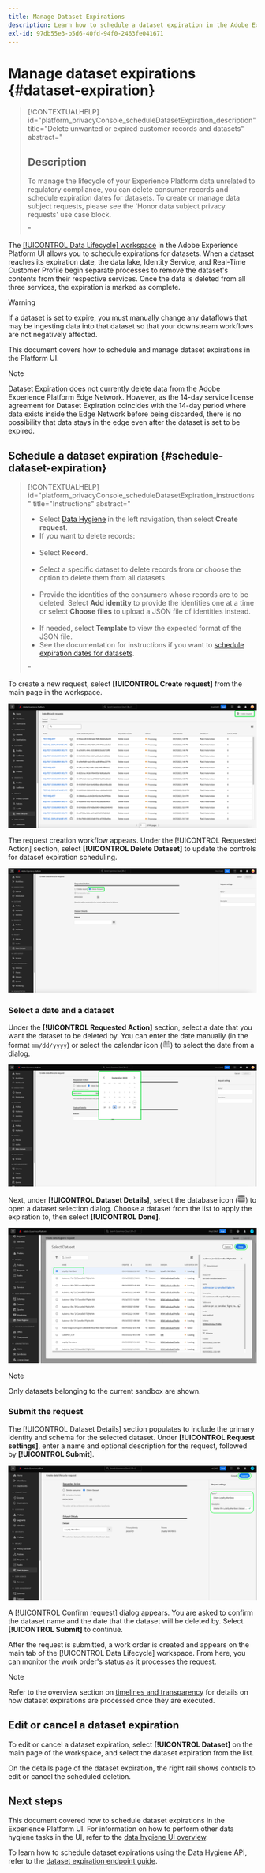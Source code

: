 ```yaml
---
title: Manage Dataset Expirations
description: Learn how to schedule a dataset expiration in the Adobe Experience Platform UI.
exl-id: 97db55e3-b5d6-40fd-94f0-2463fe041671
---
```

# Manage dataset expirations {#dataset-expiration}

>[!CONTEXTUALHELP]
>id="platform_privacyConsole_scheduleDatasetExpiration_description"
>title="Delete unwanted or expired customer records and datasets"
>abstract="<h2>Description</h2><p>To manage the lifecycle of your Experience Platform data unrelated to regulatory compliance, you can delete consumer records and schedule expiration dates for datasets. To create or manage data subject requests, please see the 'Honor data subject privacy requests' use case block.</p>"

The [[!UICONTROL Data Lifecycle] workspace](./overview.md) in the Adobe Experience Platform UI allows you to schedule expirations for datasets. When a dataset reaches its expiration date, the data lake, Identity Service, and Real-Time Customer Profile begin separate processes to remove the dataset's contents from their respective services. Once the data is deleted from all three services, the expiration is marked as complete.

>[!WARNING]
>
>If a dataset is set to expire, you must manually change any dataflows that may be ingesting data into that dataset so that your downstream workflows are not negatively affected.

This document covers how to schedule and manage dataset expirations in the Platform UI.

>[!NOTE]
>
>Dataset Expiration does not currently delete data from the Adobe Experience Platform Edge Network. However, as the 14-day service license agreement for Dataset Expiration coincides with the 14-day period where data exists inside the Edge Network before being discarded, there is no possibility that data stays in the edge even after the dataset is set to be expired.

## Schedule a dataset expiration {#schedule-dataset-expiration}

>[!CONTEXTUALHELP]
>id="platform_privacyConsole_scheduleDatasetExpiration_instructions"
>title="Instructions"
>abstract="<ul><li>Select <a href="https://experienceleague.adobe.com/docs/experience-platform/hygiene/ui/overview.html">Data Hygiene</a> in the left navigation, then select <b>Create request</b>.</li><li>If you want to delete records:</li>&nbsp;&nbsp;&nbsp;<li>Select <b>Record</b>.</li>&nbsp;&nbsp;&nbsp;<li>Select a specific dataset to delete records from or choose the option to delete them from all datasets.</li>&nbsp;&nbsp;&nbsp;<li>Provide the identities of the consumers whose records are to be deleted. Select <b>Add identity</b> to provide the identities one at a time or select <b>Choose files</b> to upload a JSON file of identities instead.</li>&nbsp;&nbsp;&nbsp;<li>If needed, select <b>Template</b> to view the expected format of the JSON file.</li><li>See the documentation for instructions if you want to <a href="https://experienceleague.adobe.com/docs/experience-platform/hygiene/ui/dataset-expiration.html#schedule-dataset-expiration">schedule expiration dates for datasets</a>.</li></ul>"

To create a new request, select **[!UICONTROL Create request]** from the main page in the workspace.

![The [!UICONTROL Data Lifecycle] workspace with [!UICONTROL Create request] highlighted.](../images/ui/ttl/create-request-button.png)

The request creation workflow appears. Under the [!UICONTROL Requested Action] section, select **[!UICONTROL Delete Dataset]** to update the controls for dataset expiration scheduling.

![The request creation workflow with the [!UICONTROL Delete dataset] option highlighted.](../images/ui/ttl/dataset-selected.png)

### Select a date and a dataset

Under the **[!UICONTROL Requested Action]** section, select a date that you want the dataset to be deleted by. You can enter the date manually (in the format `mm/dd/yyyy`) or select the calendar icon (![A calendar icon.](../images/ui/ttl/calendar-icon.png)) to select the date from a dialog.

![A calendar dialog with an expiration date selected and highlighted for the dataset.](../images/ui/ttl/select-date.png)

Next, under **[!UICONTROL Dataset Details]**, select the database icon (![The database icon.](../images/ui/ttl/database-icon.png)) to open a dataset selection dialog. Choose a dataset from the list to apply the expiration to, then select **[!UICONTROL Done]**.

![The [!UICONTROL Select dataset] dialog with a dataset selected and [!UICONTROL Done] highlighted.](../images/ui/ttl/select-dataset.png)

>[!NOTE]
>
>Only datasets belonging to the current sandbox are shown.

### Submit the request

The [!UICONTROL Dataset Details] section populates to include the primary identity and schema for the selected dataset. Under **[!UICONTROL Request settings]**, enter a name and optional description for the request, followed by **[!UICONTROL Submit]**.

![A completed dataset expiration request with the [!UICONTROL Request settings] and [!UICONTROL Submit] button highlighted.](../images/ui/ttl/submit.png)

A [!UICONTROL Confirm request] dialog appears. You are asked to confirm the dataset name and the date that the dataset will be deleted by. Select **[!UICONTROL Submit]** to continue.

After the request is submitted, a work order is created and appears on the main tab of the [!UICONTROL Data Lifecycle] workspace. From here, you can monitor the work order's status as it processes the request.

>[!NOTE]
>
>Refer to the overview section on [timelines and transparency](../home.md#dataset-expiration-transparency) for details on how dataset expirations are processed once they are executed.

## Edit or cancel a dataset expiration

To edit or cancel a dataset expiration, select **[!UICONTROL Dataset]** on the main page of the workspace, and select the dataset expiration from the list.

On the details page of the dataset expiration, the right rail shows controls to edit or cancel the scheduled deletion.

## Next steps

This document covered how to schedule dataset expirations in the Experience Platform UI. For information on how to perform other data hygiene tasks in the UI, refer to the [data hygiene UI overview](./overview.md).

To learn how to schedule dataset expirations using the Data Hygiene API, refer to the [dataset expiration endpoint guide](../api/dataset-expiration.md).
